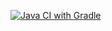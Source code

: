 [![Java CI with Gradle](https://github.com/llera1138/bdd/actions/workflows/gradle.yml/badge.svg)](https://github.com/llera1138/bdd/actions/workflows/gradle.yml)
